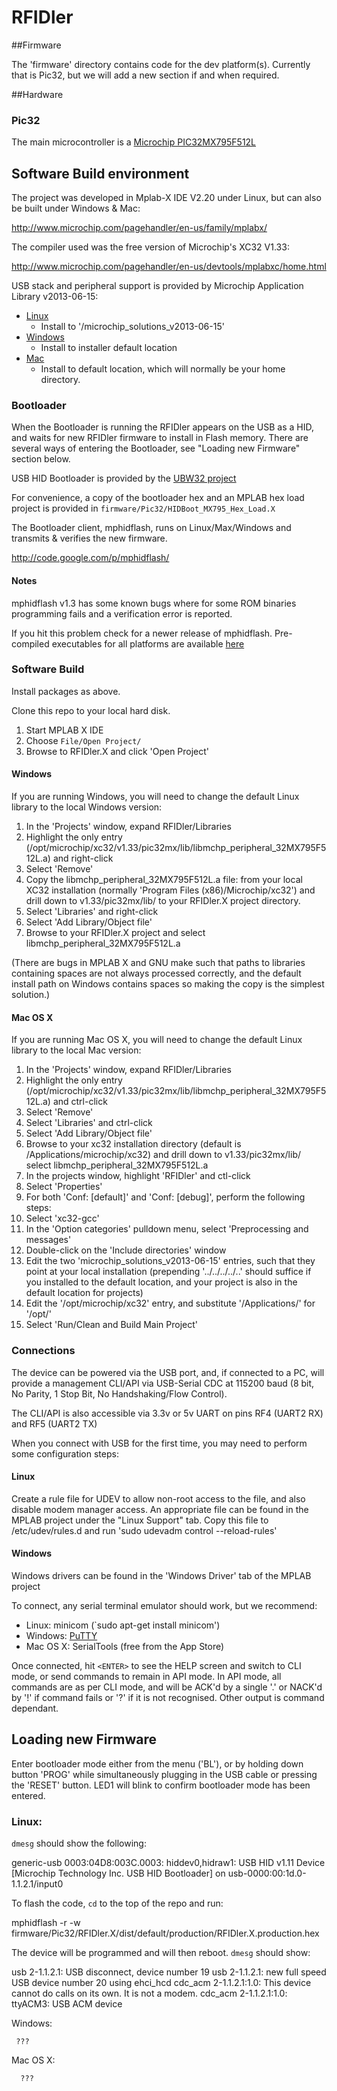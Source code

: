 # RFIDler


##Firmware

The 'firmware' directory contains code for the dev platform(s).
Currently that is Pic32, but we will add a new section if and when required.

##Hardware

### Pic32

The main microcontroller is a [Microchip PIC32MX795F512L](http://www.microchip.com/wwwproducts/Devices.aspx?dDocName=en545660)

## Software Build environment

The project was developed in Mplab-X IDE V2.20 under Linux, but can also be built under Windows & Mac:

  http://www.microchip.com/pagehandler/en-us/family/mplabx/

The compiler used was the free version of Microchip's XC32 V1.33:

  http://www.microchip.com/pagehandler/en-us/devtools/mplabxc/home.html

USB stack and peripheral support is provided by Microchip Application Library v2013-06-15:

* [Linux](http://ww1.microchip.com/downloads/en/softwarelibrary/microchip-libraries-for-applications-v2013-06-15-linux-installer.run)
  - Install to '/microchip_solutions_v2013-06-15'
* [Windows](http://ww1.microchip.com/downloads/en/softwarelibrary/microchip-libraries-for-applications-v2013-06-15-windows-installer.exe)
  - Install to installer default location
* [Mac](http://ww1.microchip.com/downloads/en/softwarelibrary/microchip-libraries-for-applications-v2013-06-15-osx-installer.dmg)
  - Install to default location, which will normally be your home directory.

### Bootloader

When the Bootloader is running the RFIDler appears on the USB as a HID, and waits for new RFIDler firmware to install in Flash memory.
There are several ways of entering the Bootloader, see "Loading new Firmware" section below.

USB HID Bootloader is provided by the [UBW32 project](http://www.schmalzhaus.com/UBW32/FW/HIDBoot.X/HIDBoot.X.zip)

For convenience, a copy of the bootloader hex and an MPLAB hex load project is provided in `firmware/Pic32/HIDBoot_MX795_Hex_Load.X`

The Bootloader client, mphidflash, runs on Linux/Max/Windows and transmits & verifies the new firmware.

http://code.google.com/p/mphidflash/

#### Notes

mphidflash v1.3 has some known bugs where for some ROM binaries programming fails and a verification error is reported.
	
If you hit this problem check for a newer release of mphidflash. Pre-compiled executables for all platforms are available [here](https://code.google.com/p/mphidflash/)

### Software Build

Install packages as above.

Clone this repo to your local hard disk.

1. Start MPLAB X IDE
2. Choose `File/Open Project/`
3. Browse to RFIDler.X and click 'Open Project'

#### Windows

If you are running Windows, you will need to change the default Linux library to the local Windows version:

1. In the 'Projects' window, expand RFIDler/Libraries
2. Highlight the only entry (/opt/microchip/xc32/v1.33/pic32mx/lib/libmchp_peripheral_32MX795F512L.a) and right-click
3. Select 'Remove'
4. Copy the libmchp_peripheral_32MX795F512L.a file:
  from your local XC32 installation (normally 'Program Files (x86)/Microchip/xc32') and drill down to v1.33/pic32mx/lib/
  to your RFIDler.X project directory.
5. Select 'Libraries' and right-click
6. Select 'Add Library/Object file'
7. Browse to your RFIDler.X project and select libmchp_peripheral_32MX795F512L.a

(There are bugs in MPLAB X and GNU make such that paths to libraries containing spaces are not always processed correctly, 
and the default install path on Windows contains spaces so making the copy is the simplest solution.)

#### Mac OS X

If you are running Mac OS X, you will need to change the default Linux library to the local Mac version:

1. In the 'Projects' window, expand RFIDler/Libraries
2. Highlight the only entry (/opt/microchip/xc32/v1.33/pic32mx/lib/libmchp_peripheral_32MX795F512L.a) and ctrl-click
3. Select 'Remove'
4. Select 'Libraries' and ctrl-click
5. Select 'Add Library/Object file'
6. Browse to your xc32 installation directory (default is /Applications/microchip/xc32) and drill down to v1.33/pic32mx/lib/
         select libmchp_peripheral_32MX795F512L.a
7. In the projects window, highlight 'RFIDler' and ctl-click
8. Select 'Properties'
9. For both 'Conf: [default]' and 'Conf: [debug]', perform the following steps:
10. Select 'xc32-gcc'
11. In the 'Option categories' pulldown menu, select 'Preprocessing and messages'
12. Double-click on the 'Include directories' window
13. Edit the two 'microchip_solutions_v2013-06-15' entries, such that they point at your local installation
(prepending '../../../../..' should suffice if you installed to the default location, and your project
is also in the default location for projects)
14. Edit the '/opt/microchip/xc32' entry, and substitute '/Applications/' for '/opt/'
15. Select 'Run/Clean and Build Main Project'

### Connections

The device can be powered via the USB port, and, if connected to a PC, will provide a
management CLI/API via USB-Serial CDC at 115200 baud (8 bit, No Parity, 1 Stop Bit, No Handshaking/Flow Control).

The CLI/API is also accessible via 3.3v or 5v UART on pins RF4 (UART2 RX) and RF5 (UART2 TX)

When you connect with USB for the first time, you may need to perform some configuration steps:

#### Linux

Create a rule file for UDEV to allow non-root access to the file, and also disable modem manager access. An appropriate file can be found in the MPLAB project
under the "Linux Support" tab. Copy this file to /etc/udev/rules.d and run 'sudo udevadm control --reload-rules'

####  Windows

Windows drivers can be found in the 'Windows Driver' tab of the MPLAB project


To connect, any serial terminal emulator should work, but we recommend:

* Linux: minicom (`sudo apt-get install minicom')
* Windows: [PuTTY](http://www.chiark.greenend.org.uk/~sgtatham/putty/)
* Mac OS X: SerialTools (free from the App Store)

Once connected, hit `<ENTER>` to see the HELP screen and switch to CLI mode, or send commands to remain in API mode.
In API mode, all commands are as per CLI mode, and will be ACK'd by a single '.' or NACK'd by '!' if command fails
or '?' if it is not recognised. Other output is command dependant.

## Loading new Firmware

Enter bootloader mode either from the menu ('BL'), or by holding down button 'PROG' while simultaneously plugging in the USB cable or pressing the 'RESET' button.
LED1 will blink to confirm bootloader mode has been entered.
### Linux:
`dmesg` should show the following:

  generic-usb 0003:04D8:003C.0003: hiddev0,hidraw1: USB HID v1.11 Device [Microchip Technology Inc. USB HID Bootloader] on usb-0000:00:1d.0-1.1.2.1/input0
     
To flash the code, `cd` to the top of the repo and run:

  mphidflash -r -w firmware/Pic32/RFIDler.X/dist/default/production/RFIDler.X.production.hex

 The device will be programmed and will then reboot. `dmesg` should show:

  usb 2-1.1.2.1: USB disconnect, device number 19
  usb 2-1.1.2.1: new full speed USB device number 20 using ehci_hcd
  cdc_acm 2-1.1.2.1:1.0: This device cannot do calls on its own. It is not a modem.
  cdc_acm 2-1.1.2.1:1.0: ttyACM3: USB ACM device

Windows:

     ???

 Mac OS X:

      ???
